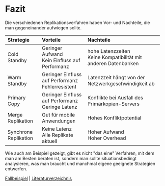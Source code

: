 # Fazit

Die verschiedenen Replikationsverfahren haben Vor- und Nachteile, die man gegeneinander aufwiegen sollte.

| Strategie             | Vorteile                                 | Nachteile                                |
| :-------------------- | :--------------------------------------- | :--------------------------------------- |
| Cold Standby          | Geringer Aufwand<br />Kein Einfluss auf Performanz | hohe Latenzzeiten<br />Keine Kompatibilität mit anderen Datenbanken |
| Warm Standby          | Geringer Einfluss auf Performanz<br />Fehlerresistent<br /> | Latenzzeit hängt von der Netzwerkgeschwindigkeit ab |
| Primary Copy          | Geringer Einfluss auf Performanz<br />Geringe Latenz | Konflikte bei Ausfall des Primärkopien-Servers |
| Merge Replikation     | Gut für mobile Anwendungen               | Hohes Konfliktpotential                  |
| Synchrone Replikation | Keine Latenz<br />Alle Replikate aktuell | Hoher Aufwand<br />Hoher Overhead<br />  |

Wie auch am Beispiel gezeigt, gibt es nicht "das eine" Verfahren, mit dem man am Besten beraten ist, sondern man sollte situationsbedingt analysieren, was man braucht und manchmal eigene geeignete Strategien entwerfen. 

[Fallbeispiel](07_example.md) | [Literaturverzeichnis](09_references.md)